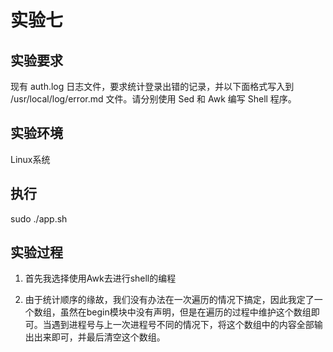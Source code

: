 # 实验七

## 实验要求

现有 auth.log 日志文件，要求统计登录出错的记录，并以下面格式写入到 /usr/local/log/error.md 文件。请分别使用 Sed 和 Awk 编写 Shell 程序。


## 实验环境
Linux系统

## 执行
sudo ./app.sh

## 实验过程

1. 首先我选择使用Awk去进行shell的编程

2. 由于统计顺序的缘故，我们没有办法在一次遍历的情况下搞定，因此我定了一个数组，虽然在begin模块中没有声明，但是在遍历的过程中维护这个数组即可。当遇到进程号与上一次进程号不同的情况下，将这个数组中的内容全部输出出来即可，并最后清空这个数组。
